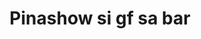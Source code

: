 ---
layout: post
title: Pinashow si gf sa bar
duration: '78:39'
view: 131
rate: 2
video: 'https://flashservice.xvideos.com/embedframe/25187041'
category: 
 - pinay
 - pov
tags: 
 - pinay-sex
 - nagparaos
 - nene
 - webcam
 - show
priority: 0.9
changefreq: daily
---